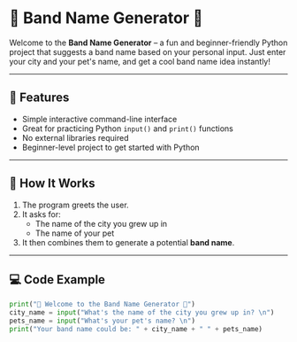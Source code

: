 # 🎸 Band Name Generator 🎤

Welcome to the **Band Name Generator** – a fun and beginner-friendly Python project that suggests a band name based on your personal input. Just enter your city and your pet's name, and get a cool band name idea instantly!

---

## 🚀 Features

- Simple interactive command-line interface
- Great for practicing Python `input()` and `print()` functions
- No external libraries required
- Beginner-level project to get started with Python

---

## 🧠 How It Works

1. The program greets the user.
2. It asks for:
   - The name of the city you grew up in
   - The name of your pet
3. It then combines them to generate a potential **band name**.

---

## 💻 Code Example

```python
print("🎸 Welcome to the Band Name Generator 🎤")
city_name = input("What's the name of the city you grew up in? \n")
pets_name = input("What's your pet's name? \n")
print("Your band name could be: " + city_name + " " + pets_name)
